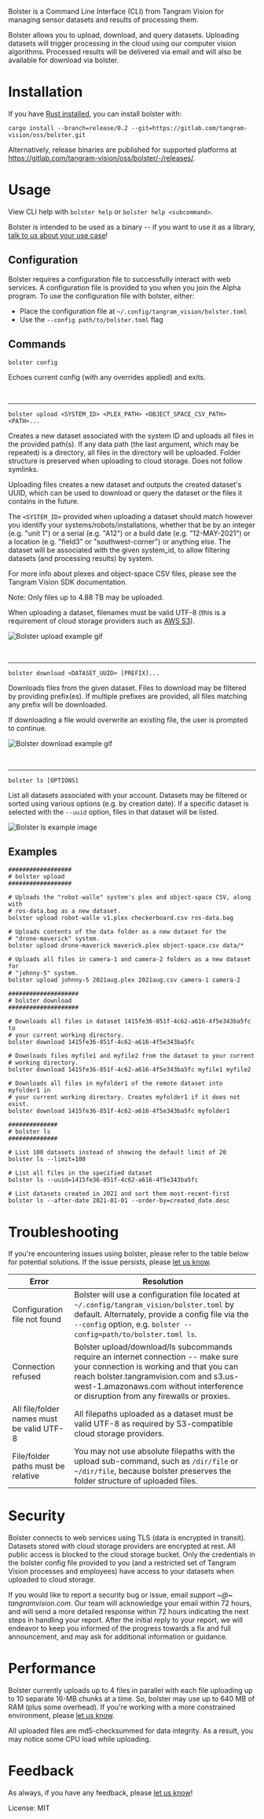 Bolster is a Command Line Interface (CLI) from Tangram Vision for managing
sensor datasets and results of processing them.

Bolster allows you to upload, download, and query datasets. Uploading
datasets will trigger processing in the cloud using our computer vision
algorithms. Processed results will be delivered via email and will also be
available for download via bolster.

# Installation

If you have [Rust installed](https://rustup.rs/), you can install bolster
with:

```shell
cargo install --branch=release/0.2 --git=https://gitlab.com/tangram-vision/oss/bolster.git
```

Alternatively, release binaries are published for supported platforms at
<https://gitlab.com/tangram-vision/oss/bolster/-/releases/>.

# Usage

View CLI help with `bolster help` or `bolster help <subcommand>`.

Bolster is intended to be used as a binary -- if you want to use it as a
library, [talk to us about your use case](https://tangram-vision.canny.io)!

## Configuration

Bolster requires a configuration file to successfully interact with web
services. A configuration file is provided to you when you join the Alpha
program. To use the configuration file with bolster, either:

- Place the configuration file at `~/.config/tangram_vision/bolster.toml`
- Use the `--config path/to/bolster.toml` flag

## Commands

```bolster config```

Echoes current config (with any overrides applied) and exits.

<br>

---

```bolster upload <SYSTEM_ID> <PLEX_PATH> <OBJECT_SPACE_CSV_PATH> <PATH>...```

Creates a new dataset associated with the system ID and uploads all
files in the provided path(s). If any data path (the last argument, which
may be repeated) is a directory, all files in the directory will be
uploaded. Folder structure is preserved when uploading to cloud storage.
Does not follow symlinks.

Uploading files creates a new dataset and outputs the created dataset's
UUID, which can be used to download or query the dataset or the files it
contains in the future.

The `<SYSTEM_ID>` provided when uploading a dataset should match however
you identify your systems/robots/installations, whether that be by an
integer (e.g. "unit 1") or a serial (e.g. "A12") or a build date (e.g.
"12-MAY-2021") or a location (e.g. "field3" or "southwest-corner") or
anything else. The dataset will be associated with the given system_id, to
allow filtering datasets (and processing results) by system.

For more info about plexes and object-space CSV files, please see the
Tangram Vision SDK documentation.

Note: Only files up to 4.88 TB may be uploaded.

When uploading a dataset, filenames must be valid UTF-8 (this is a
requirement of cloud storage providers such as [AWS
S3](https://docs.aws.amazon.com/AmazonS3/latest/userguide/object-keys.html)).

![Bolster upload example
gif](https://tangram-vision.gitlab.io/oss/bolster/assets/bolster-upload-0.2.0.gif)

<br>

---

```bolster download <DATASET_UUID> [PREFIX]...```

Downloads files from the given dataset. Files to download may be filtered
by providing prefix(es). If multiple prefixes are provided, all files
matching any prefix will be downloaded.

If downloading a file would overwrite an existing file, the user is
prompted to continue.

![Bolster download example
gif](https://tangram-vision.gitlab.io/oss/bolster/assets/bolster-download-0.2.0.gif)

<br>

---

```bolster ls [OPTIONS]```

List all datasets associated with your account. Datasets may be filtered
or sorted using various options (e.g. by creation date). If a specific
dataset is selected with the `--uuid` option, files in that dataset will be
listed.

![Bolster ls example
image](https://tangram-vision.gitlab.io/oss/bolster/assets/bolster-ls-0.2.0.png)

## Examples

```shell
##################
# bolster upload
##################

# Uploads the "robot-walle" system's plex and object-space CSV, along with
# ros-data.bag as a new dataset.
bolster upload robot-walle v1.plex checkerboard.csv ros-data.bag

# Uploads contents of the data folder as a new dataset for the
# "drone-maverick" system.
bolster upload drone-maverick maverick.plex object-space.csv data/*

# Uploads all files in camera-1 and camera-2 folders as a new dataset for
# "johnny-5" system.
bolster upload johnny-5 2021aug.plex 2021aug.csv camera-1 camera-2

####################
# bolster download
####################

# Downloads all files in dataset 1415fe36-851f-4c62-a616-4f5e343ba5fc to
# your current working directory.
bolster download 1415fe36-851f-4c62-a616-4f5e343ba5fc

# Downloads files myfile1 and myfile2 from the dataset to your current
# working directory.
bolster download 1415fe36-851f-4c62-a616-4f5e343ba5fc myfile1 myfile2

# Downloads all files in myfolder1 of the remote dataset into myfolder1 in
# your current working directory. Creates myfolder1 if it does not exist.
bolster download 1415fe36-851f-4c62-a616-4f5e343ba5fc myfolder1

##############
# bolster ls
##############

# List 100 datasets instead of showing the default limit of 20
bolster ls --limit=100

# List all files in the specified dataset
bolster ls --uuid=1415fe36-851f-4c62-a616-4f5e343ba5fc

# List datasets created in 2021 and sort them most-recent-first
bolster ls --after-date 2021-01-01 --order-by=created_date.desc
```

# Troubleshooting

If you're encountering issues using bolster, please refer to the table below
for potential solutions. If the issue persists, please [let us
know](https://tangram-vision.canny.io).

| Error | Resolution |
|-|-|
| Configuration file not found | Bolster will use a configuration file located at `~/.config/tangram_vision/bolster.toml` by default. Alternately, provide a config file via the `--config` option, e.g. `bolster --config=path/to/bolster.toml ls`. |
| Connection refused | Bolster upload/download/ls subcommands require an internet connection -- make sure your connection is working and that you can reach bolster.tangramvision.com and s3.us-west-1.amazonaws.com without interference or disruption from any firewalls or proxies. |
| All file/folder names must be valid UTF-8 | All filepaths uploaded as a dataset must be valid UTF-8 as required by S3-compatible cloud storage providers. |
| File/folder paths must be relative | You may not use absolute filepaths with the upload sub-command, such as `/dir/file` or `~/dir/file`, because bolster preserves the folder structure of uploaded files. |

# Security

Bolster connects to web services using TLS (data is encrypted in transit).
Datasets stored with cloud storage providers are encrypted at rest. All
public access is blocked to the cloud storage bucket. Only the credentials
in the bolster config file provided to you (and a restricted set of Tangram
Vision processes and employees) have access to your datasets when uploaded
to cloud storage.

If you would like to report a security bug or issue, email *support ~@~
tangramvision.com*. Our team will acknowledge your email within 72 hours,
and will send a more detailed response within 72 hours indicating the next
steps in handling your report. After the initial reply to your report, we
will endeavor to keep you informed of the progress towards a fix and full
announcement, and may ask for additional information or guidance.

# Performance

Bolster currently uploads up to 4 files in parallel with each file uploading
up to 10 separate 16-MB chunks at a time. So, bolster may use up to 640 MB
of RAM (plus some overhead). If you're working with a more constrained
environment, please [let us know](https://tangram-vision.canny.io).

All uploaded files are md5-checksummed for data integrity. As a result, you
may notice some CPU load while uploading.

# Feedback

As always, if you have any feedback, please [let us
know](https://tangram-vision.canny.io/)!

License: MIT
